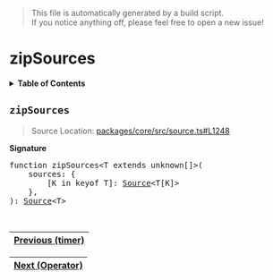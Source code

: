 > This file is automatically generated by a build script.<br>If you notice anything off, please feel free to open a new issue!

# zipSources

<details><summary><b>Table of Contents</b></summary>

1. [<code>zipSources</code>](#zipSources)</details>

## <a name="zipSources"></a><code>zipSources</code>

> Source Location: [packages\/core\/src\/source.ts#L1248](..\/..\/packages\/core\/src\/source.ts#L1248)

<b>Signature</b>

<pre>function zipSources&lt;T extends unknown[]&gt;(<br>    sources: {<br>        [K in keyof T]: <a href="00-Source.md#Source-Interface">Source</a>&lt;T[K]&gt;<br>    },<br>): <a href="00-Source.md#Source-Interface">Source</a>&lt;T&gt;</pre><br>

| [Previous \(timer\)](36-timer.md#readme) |
| --- |

<div align="right">

| [Next \(Operator\)](..\/04-api-operator\/000-Operator.md#readme) |
| --- |
</div>
